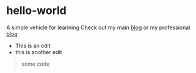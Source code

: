 # hello-world
A simple vehicle for learining
Check out my main [blog](https://tralfaz.com) or my professional [blog](https://productbistro.com)

- This is an edit
- this is another edit

>some code

